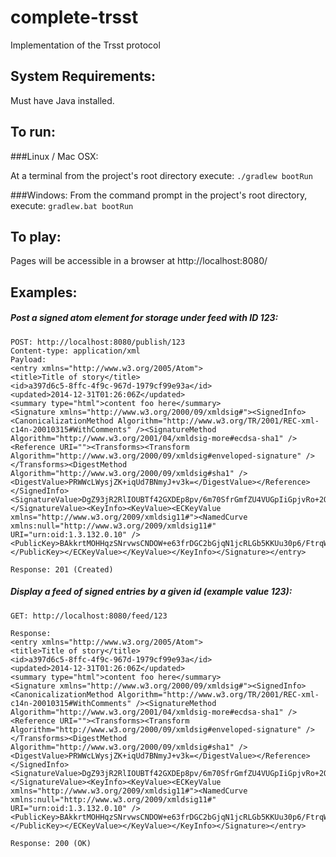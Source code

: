 complete-trsst
=============

Implementation of the Trsst protocol

System Requirements:
---------
Must have Java installed.

To run:
-------

###Linux / Mac OSX:

At a terminal from the project's root directory execute:
`./gradlew bootRun`

###Windows:
From the command prompt in the project's root directory, execute:
`gradlew.bat bootRun`

To play:
--------
Pages will be accessible in a browser at http://localhost:8080/

Examples:
---------

##### Post a signed atom element for storage under feed with ID 123:
    POST: http://localhost:8080/publish/123
    Content-type: application/xml
    Payload:
    <entry xmlns="http://www.w3.org/2005/Atom">
    <title>Title of story</title>
    <id>a397d6c5-8ffc-4f9c-967d-1979cf99e93a</id>
    <updated>2014-12-31T01:26:06Z</updated>
    <summary type="html">content foo here</summary>
    <Signature xmlns="http://www.w3.org/2000/09/xmldsig#"><SignedInfo><CanonicalizationMethod Algorithm="http://www.w3.org/TR/2001/REC-xml-c14n-20010315#WithComments" /><SignatureMethod Algorithm="http://www.w3.org/2001/04/xmldsig-more#ecdsa-sha1" /><Reference URI=""><Transforms><Transform Algorithm="http://www.w3.org/2000/09/xmldsig#enveloped-signature" /></Transforms><DigestMethod Algorithm="http://www.w3.org/2000/09/xmldsig#sha1" /><DigestValue>PRWWcLWysjZK+iqUd7BNmyJ+v3k=</DigestValue></Reference></SignedInfo><SignatureValue>DgZ93jR2RlIOUBTf42GXDEp8pv/6m70SfrGmfZU4VUGpIiGpjvRo+2QJ0RjwUZtwpcwofbWZbopjPHnwlH6GhA==</SignatureValue><KeyInfo><KeyValue><ECKeyValue xmlns="http://www.w3.org/2009/xmldsig11#"><NamedCurve xmlns:null="http://www.w3.org/2009/xmldsig11#" URI="urn:oid:1.3.132.0.10" /><PublicKey>BAkkrtMOHHqzSNrvwsCNDOW+e63frDGC2bGjqN1jcRLGb5KKUu30p6/FtrqW9hmso3e5ua195T4PnKSSEA8AscU=</PublicKey></ECKeyValue></KeyValue></KeyInfo></Signature></entry>

    Response: 201 (Created)

##### Display a feed of signed entries by a given id (example value 123):
    GET: http://localhost:8080/feed/123

    Response:
    <entry xmlns="http://www.w3.org/2005/Atom">
    <title>Title of story</title>
    <id>a397d6c5-8ffc-4f9c-967d-1979cf99e93a</id>
    <updated>2014-12-31T01:26:06Z</updated>
    <summary type="html">content foo here</summary>
    <Signature xmlns="http://www.w3.org/2000/09/xmldsig#"><SignedInfo><CanonicalizationMethod Algorithm="http://www.w3.org/TR/2001/REC-xml-c14n-20010315#WithComments" /><SignatureMethod Algorithm="http://www.w3.org/2001/04/xmldsig-more#ecdsa-sha1" /><Reference URI=""><Transforms><Transform Algorithm="http://www.w3.org/2000/09/xmldsig#enveloped-signature" /></Transforms><DigestMethod Algorithm="http://www.w3.org/2000/09/xmldsig#sha1" /><DigestValue>PRWWcLWysjZK+iqUd7BNmyJ+v3k=</DigestValue></Reference></SignedInfo><SignatureValue>DgZ93jR2RlIOUBTf42GXDEp8pv/6m70SfrGmfZU4VUGpIiGpjvRo+2QJ0RjwUZtwpcwofbWZbopjPHnwlH6GhA==</SignatureValue><KeyInfo><KeyValue><ECKeyValue xmlns="http://www.w3.org/2009/xmldsig11#"><NamedCurve xmlns:null="http://www.w3.org/2009/xmldsig11#" URI="urn:oid:1.3.132.0.10" /><PublicKey>BAkkrtMOHHqzSNrvwsCNDOW+e63frDGC2bGjqN1jcRLGb5KKUu30p6/FtrqW9hmso3e5ua195T4PnKSSEA8AscU=</PublicKey></ECKeyValue></KeyValue></KeyInfo></Signature></entry>

    Response: 200 (OK)


